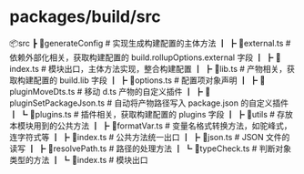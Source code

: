 # packages/build/src

📦src
┣ 📂generateConfig # 实现生成构建配置的主体方法
┃ ┣ 📜external.ts # 依赖外部化相关，获取构建配置的 build.rollupOptions.external 字段
┃ ┣ 📜index.ts # 模块出口，主体方法实现，整合构建配置
┃ ┣ 📜lib.ts # 产物相关，获取构建配置的 build.lib 字段
┃ ┣ 📜options.ts # 配置项对象声明
┃ ┣ 📜pluginMoveDts.ts # 移动 d.ts 产物的自定义插件
┃ ┣ 📜pluginSetPackageJson.ts # 自动将产物路径写入 package.json 的自定义插件
┃ ┗ 📜plugins.ts # 插件相关，获取构建配置的 plugins 字段
┃
┣ 📂utils # 存放本模块用到的公共方法
┃ ┣ 📜formatVar.ts # 变量名格式转换方法，如驼峰式，连字符式等
┃ ┣ 📜index.ts # 公共方法统一出口
┃ ┣ 📜json.ts # JSON 文件的读写
┃ ┣ 📜resolvePath.ts # 路径的处理方法
┃ ┗ 📜typeCheck.ts # 判断对象类型的方法
┃
┗ 📜index.ts # 模块出口
